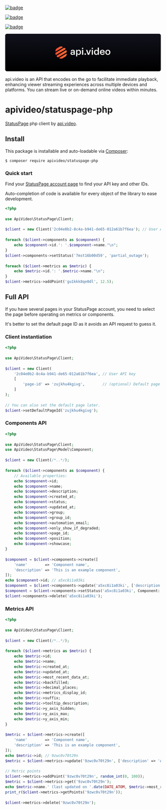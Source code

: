 [![badge](https://img.shields.io/twitter/follow/api_video?style=social)](https://twitter.com/intent/follow?screen_name=api_video)

[![badge](https://img.shields.io/github/stars/apivideo/duetavideo?style=social)](https://github.com/apivideo/duetavideo)

[![badge](https://img.shields.io/discourse/topics?server=https%3A%2F%2Fcommunity.api.video)](https://community.api.video)

![](https://github.com/apivideo/API_OAS_file/blob/master/apivideo_banner.png)

api.video is an API that encodes on the go to facilitate immediate playback, enhancing viewer streaming experiences across multiple devices and platforms. You can stream live or on-demand online videos within minutes.

# apivideo/statuspage-php

[StatusPage](https://statuspage.io) php client by [api.video](https://api.video).

## Install

This package is installable and auto-loadable via [Composer](https://getcomposer.org):

```shell
$ composer require apivideo/statuspage-php
```

### Quick start

Find your [StatusPage account page](https://manage.statuspage.io/pages/723skcwdvm7j/edit) to find your API key and other IDs.

Auto-completion of code is available for every object of the library to ease development. 

```php
<?php

use ApiVideo\StatusPage\Client;

$client = new Client('2c04e0b2-8c4a-b941-de65-012a61b7f6ea'); // User API key 

foreach ($client->components as $component) {
    echo $component->id.': '.$component->name."\n";
}
$client->components->setStatus('7mst16b00d59', 'partial_outage');

foreach ($client->metrics as $metric) {
    echo $metric->id.': '.$metric->name."\n";
}
$client->metrics->addPoint('gu1kkk8qe0dl', 12.5);
```

## Full API

If you have several pages in your StatusPage account, you need to select the page before operating on metrics or components.

It's better to set the default page ID as it avoids an API request to guess it. 


### Client instantiation

```php
<?php

use ApiVideo\StatusPage\Client;

$client = new Client(
    '2c04e0b2-8c4a-b941-de65-012a61b7f6ea', // User API key
    [
        'page-id' => 'zujkhu4kgivg',        // (optional) Default page ID
    ]
);

// You can also set the default page later.
$client->setDefaultPageId('zujkhu4kgivg');
```

### Components API

```php
<?php

use ApiVideo\StatusPage\Client;
use ApiVideo\StatusPage\Model\Component;

$client = new Client(/*..*/);

foreach ($client->components as $component) {
    // Available properties:
    echo $component->id;
    echo $component->name;
    echo $component->description;
    echo $component->created_at;
    echo $component->status;
    echo $component->updated_at;
    echo $component->group;
    echo $component->group_id;
    echo $component->automation_email;
    echo $component->only_show_if_degraded;
    echo $component->page_id;
    echo $component->position;
    echo $component->showcase;
}

$component = $client->components->create([
    'name'        => 'Component name',
    'description' => 'This is an example component',
]);
echo $component->id; // a5xc8i1a03ki
$component = $client->components->update('a5xc8i1a03ki', ['description' => 'Another description']);
$component = $client->components->setStatus('a5xc8i1a03ki', Component::STATUS_MAINTENANCE); // Avoid using magic strings
$client->components->delete('a5xc8i1a03ki');
```

### Metrics API

```php
<?php

use ApiVideo\StatusPage\Client;

$client = new Client(/*..*/);

foreach ($client->metrics as $metric) {
    echo $metric->id;
    echo $metric->name;
    echo $metric->created_at;
    echo $metric->updated_at;
    echo $metric->most_recent_data_at;
    echo $metric->backfilled;
    echo $metric->decimal_places;
    echo $metric->metrics_display_id;
    echo $metric->suffix;
    echo $metric->tooltip_description;
    echo $metric->y_axis_hidden;
    echo $metric->y_axis_max;
    echo $metric->y_axis_min;
}

$metric = $client->metrics->create([
    'name'        => 'Component name',
    'description' => 'This is an example component',
]);
echo $metric->id; // 9zwc0v70t29n
$metric = $client->metrics->update('9zwc0v70t29n', ['description' => 'Another description']);

// Metric points
$client->metrics->addPoint('9zwc0v70t29n', random_int(0, 100));
$metric = $client->metrics->get('9zwc0v70t29n');
echo $metric->name.' (last updated on '.date(DATE_ATOM, $metric->most_recent_data_at).')';
print_r($client->metrics->getPoints('9zwc0v70t29n'));

$client->metrics->delete('9zwc0v70t29n');
```
